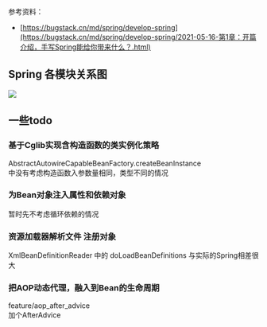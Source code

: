 参考资料：
 - [https://bugstack.cn/md/spring/develop-spring](https://bugstack.cn/md/spring/develop-spring/2021-05-16-第1章：开篇介绍，手写Spring能给你带来什么？.html)

## Spring 各模块关系图
![](../docs/img/spring.jpg)

## 一些todo
### 基于Cglib实现含构造函数的类实例化策略
AbstractAutowireCapableBeanFactory.createBeanInstance  
中没有考虑构造函数入参数量相同，类型不同的情况

### 为Bean对象注入属性和依赖对象
暂时先不考虑循环依赖的情况

### 资源加载器解析文件 注册对象
XmlBeanDefinitionReader 中的 doLoadBeanDefinitions 与实际的Spring相差很大

### 把AOP动态代理，融入到Bean的生命周期
feature/aop_after_advice  
加个AfterAdvice